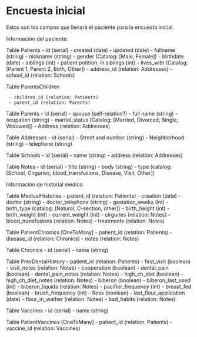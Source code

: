 # Encuesta inicial

Estos son los campos que llenará el paciente para la encuesta inicial.

Información del paciente:

Table Patients
     - Id (serial)
     - created (date)
     - updated (date)
     - fullname (string)
     - nickname (string)
     - gender (Catalog: [Male, Female])
     - birthdate (date)
     - siblings (int)
     - patient potition, in siblings (int)
     - lives_with (Catalog: [Parent 1, Parent 2, Both, Other])
     - address_id (relation: Addresses)
     - school_id (relation: Schools)

Table ParentsChildren

     - children_id (relation: Patients)
     - parent_id (relation: Parents)

Table Parents
     - id (serial)
     - spouse (self-relation?)
     - full name (string)
     - ocupation (string)
     - marital_status (Catalog: [Married, Divorced, Single, Widowed])
     - Address (relation: Addresses)

Table Addresses
     - id (serial)
     - Street and number (string)
     - Neighberhood (string)
     - telephone (string)

Table Schools
     - id (serial)
     - name (string)
     - address (relation: Addresses)

Table Notes
     - id (serial)
     - title (string)
     - body (string)
     - type (catalog: [School, Cirguries, blood_transfusions, Disease, Visit, Other])

Información de historial médico

Table MedicalHistories
     - patient_id (relation: Patients)
     - creation (date)
     - doctor (string)
     - doctor_telephone (string)
     - gestation_weeks (int)
     - birth_type (catalog: [Natural, C-section, other])
     - birth_height (int)
     - birth_weight (int)
     - current_weight (int) 
     - cirguries (relation: Notes)
     - blood_transfusions (relation: Notes)
     - treatments (relation: Notes)

Table PatientChronics [OneToMany]
     - patient_id (relation: Patients)
     - disease_id (relation: Chronics)
     - notes (relation: Notes)

Table Chronics
     - id (serial)
     - name (string)

Table PrevDentalHistory
     - patient_id (relation: Patients)
     - first_visit (boolean)
     - visit_notes (relation: Notes)
     - cooperation (boolean)
     - dental_pain (boolean)
     - dental_pain_notes (relation: Notes)
     - high_ch_diet (boolean)
     - high_ch_diet_notes (relation: Notes)
     - biberon (boolean)
     - biberon_last_used (int)
     - biberon_liquids (relation: Notes)
     - pacifier_frequency (int)
     - breast_fed (boolean)
     - brush_frequency (int)
     - floss (boolean)
     - last_flour_application (date)
     - flour_in_wather (relation: Notes)
     - bad_habits (relation: Notes)

Table Vaccines
     - id (serial)
     - name (string)

Table PatientVaccines [OneToMany]
     - patient_id (relation: Patients)
     - vaccine_id (relation: Vaccines)
